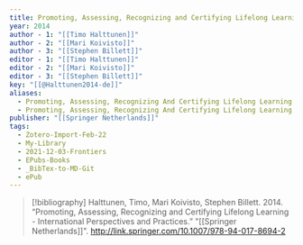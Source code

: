 ```yaml
---
title: Promoting, Assessing, Recognizing and Certifying Lifelong Learning -  International Perspectives and Practices
year: 2014
author - 1: "[[Timo Halttunen]]"
author - 2: "[[Mari Koivisto]]"
author - 3: "[[Stephen Billett]]"
editor - 1: "[[Timo Halttunen]]"
editor - 2: "[[Mari Koivisto]]"
editor - 3: "[[Stephen Billett]]"
key: "[[@Halttunen2014-de]]"
aliases:
  - Promoting, Assessing, Recognizing And Certifying Lifelong Learning - International Perspectives And Practices
  - Promoting, Assessing, Recognizing And Certifying Lifelong Learning
publisher: "[[Springer Netherlands]]"
tags:
  - Zotero-Import-Feb-22
  - My-Library
  - 2021-12-03-Frontiers
  - EPubs-Books
  - _BibTex-to-MD-Git
  - ePub
---
```


> [!bibliography]
> Halttunen, Timo, Mari Koivisto, Stephen Billett. 2014. “Promoting, Assessing, Recognizing and Certifying Lifelong Learning -  International Perspectives and Practices.” "[[Springer Netherlands]]". http://link.springer.com/10.1007/978-94-017-8694-2